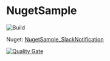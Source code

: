 # NugetSample

![Build](https://img.shields.io/github/workflow/status/yus-sasaki/NugetSample/Build)

Nuget: [NugetSample_SlackNotification](https://www.nuget.org/packages/NugetSample_SlackNotification/)

[![Quality Gate](https://sonarcloud.io/api/project_badges/measure?project=yus-sasaki_NugetSample&metric=alert_status)](https://sonarcloud.io/dashboard?id=yus-sasaki_NugetSample)
